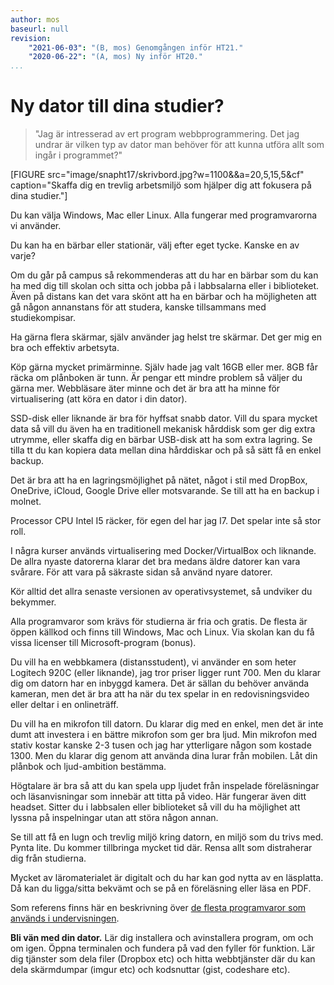```yaml
---
author: mos
baseurl: null
revision:
    "2021-06-03": "(B, mos) Genomgången inför HT21."
    "2020-06-22": "(A, mos) Ny inför HT20."
...
```

Ny dator till dina studier?
==================================

> "Jag är intresserad av ert program webbprogrammering. Det jag undrar är vilken typ av dator man behöver för att kunna utföra allt som ingår i programmet?"

[FIGURE src="image/snapht17/skrivbord.jpg?w=1100&&a=20,5,15,5&cf" caption="Skaffa dig en trevlig arbetsmiljö som hjälper dig att fokusera på dina studier."]

Du kan välja Windows, Mac eller Linux. Alla fungerar med programvarorna vi använder.

Du kan ha en bärbar eller stationär, välj efter eget tycke. Kanske en av varje?

Om du går på campus så rekommenderas att du har en bärbar som du kan ha med dig till skolan och sitta och jobba på i labbsalarna eller i biblioteket. Även på distans kan det vara skönt att ha en bärbar och ha möjligheten att gå någon annanstans för att studera, kanske tillsammans med studiekompisar.

Ha gärna flera skärmar, själv använder jag helst tre skärmar. Det ger mig en bra och effektiv arbetsyta.

Köp gärna mycket primärminne. Själv hade jag valt 16GB eller mer. 8GB får räcka om plånboken är tunn. Är pengar ett mindre problem så väljer du gärna mer. Webbläsare äter minne och det är bra att ha minne för virtualisering (att köra en dator i din dator).

SSD-disk eller liknande är bra för hyffsat snabb dator. Vill du spara mycket data så vill du även ha en traditionell mekanisk hårddisk som ger dig extra utrymme, eller skaffa dig en bärbar USB-disk att ha som extra lagring. Se tilla tt du kan kopiera data mellan dina hårddiskar och på så sätt få en enkel backup.

Det är bra att ha en lagringsmöjlighet på nätet, något i stil med DropBox, OneDrive, iCloud, Google Drive eller motsvarande. Se till att ha en backup i molnet.

Processor CPU Intel I5 räcker, för egen del har jag I7. Det spelar inte så stor roll.

I några kurser används virtualisering med Docker/VirtualBox och liknande. De allra nyaste datorerna klarar det bra medans äldre datorer kan vara svårare. För att vara på säkraste sidan så använd nyare datorer.

Kör alltid det allra senaste versionen av operativsystemet, så undviker du bekymmer.

Alla programvaror som krävs för studierna är fria och gratis. De flesta är öppen källkod och finns till Windows, Mac och Linux. Via skolan kan du få vissa licenser till Microsoft-program (bonus).

Du vill ha en webbkamera (distansstudent), vi använder en som heter Logitech 920C (eller liknande), jag tror priser ligger runt 700. Men du klarar dig om datorn har en inbyggd kamera. Det är sällan du behöver använda kameran, men det är bra att ha när du tex spelar in en redovisningsvideo eller deltar i en onlineträff.

Du vill ha en mikrofon till datorn. Du klarar dig med en enkel, men det är inte dumt att investera i en bättre mikrofon som ger bra ljud. Min mikrofon med stativ kostar kanske 2-3 tusen och jag har ytterligare någon som kostade 1300. Men du klarar dig genom att använda dina lurar från mobilen. Låt din plånbok och ljud-ambition bestämma.

Högtalare är bra så att du kan spela upp ljudet från inspelade föreläsningar och läsanvisningar som innebär att titta på video. Här fungerar även ditt headset. Sitter du i labbsalen eller biblioteket så vill du ha möjlighet att lyssna på inspelningar utan att störa någon annan.

Se till att få en lugn och trevlig miljö kring datorn, en miljö som du trivs med. Pynta lite. Du kommer tillbringa mycket tid där. Rensa allt som distraherar dig från studierna.

Mycket av läromaterialet är digitalt och du har kan god nytta av en läsplatta. Då kan du ligga/sitta bekvämt och se på en föreläsning eller läsa en PDF.

Som referens finns här en beskrivning över [de flesta programvaror som används i undervisningen](labbmiljo/inledning).

**Bli vän med din dator.** Lär dig installera och avinstallera program, om och om igen. Öppna terminalen och fundera på vad den fyller för funktion. Lär dig tjänster som dela filer (Dropbox etc) och hitta webbtjänster där du kan dela skärmdumpar (imgur etc) och kodsnuttar (gist, codeshare etc).
